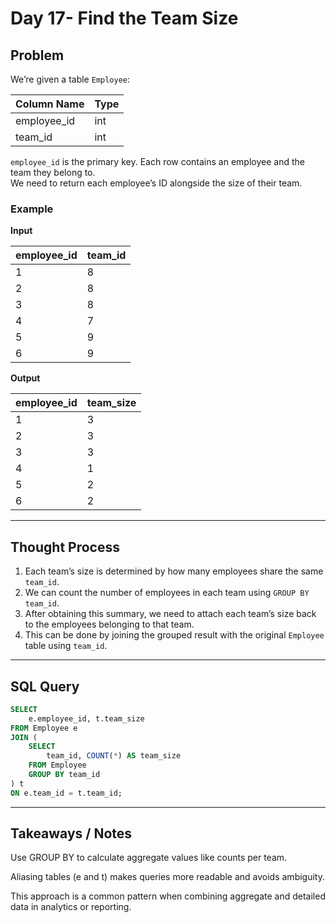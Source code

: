 # Day 17- Find the Team Size

## Problem
We’re given a table `Employee`:

| Column Name  | Type |
|---------------|------|
| employee_id   | int  |
| team_id       | int  |

`employee_id` is the primary key. Each row contains an employee and the team they belong to.  
We need to return each employee’s ID alongside the size of their team.

### Example

**Input**

| employee_id | team_id |
|--------------|----------|
| 1            | 8        |
| 2            | 8        |
| 3            | 8        |
| 4            | 7        |
| 5            | 9        |
| 6            | 9        |

**Output**

| employee_id | team_size |
|--------------|------------|
| 1            | 3          |
| 2            | 3          |
| 3            | 3          |
| 4            | 1          |
| 5            | 2          |
| 6            | 2          |

---

## Thought Process
1. Each team’s size is determined by how many employees share the same `team_id`.
2. We can count the number of employees in each team using `GROUP BY team_id`.
3. After obtaining this summary, we need to attach each team’s size back to the employees belonging to that team.
4. This can be done by joining the grouped result with the original `Employee` table using `team_id`.

---

## SQL Query
```sql
SELECT 
    e.employee_id, t.team_size
FROM Employee e
JOIN (
    SELECT 
        team_id, COUNT(*) AS team_size
    FROM Employee
    GROUP BY team_id
) t
ON e.team_id = t.team_id;
```
---
## Takeaways / Notes

Use GROUP BY to calculate aggregate values like counts per team.

Aliasing tables (e and t) makes queries more readable and avoids ambiguity.

This approach is a common pattern when combining aggregate and detailed data in analytics or reporting.
